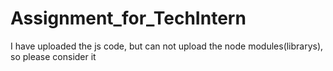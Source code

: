 # Assignment_for_TechIntern

I have uploaded the js code, but can not upload the node modules(librarys), so please consider it  
